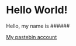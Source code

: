 # Hello World!
Hello, my name is ######

[My pastebin account](https://pastebin.com/u/phonkanytiu)

<!---
Phonkanytiu/Phonkanytiu is a ✨ special ✨ repository because its `README.md` (this file) appears on your GitHub profile.
You can click the Preview link to take a look at your changes.
--->
